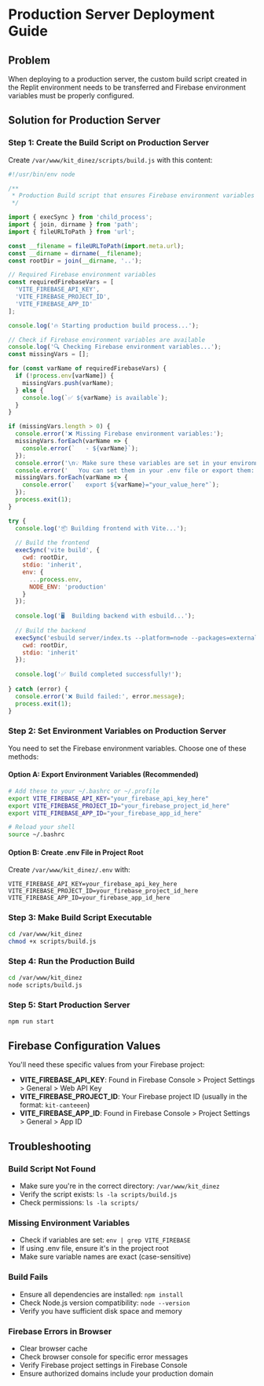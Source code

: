 # Production Server Deployment Guide

## Problem
When deploying to a production server, the custom build script created in the Replit environment needs to be transferred and Firebase environment variables must be properly configured.

## Solution for Production Server

### Step 1: Create the Build Script on Production Server

Create `/var/www/kit_dinez/scripts/build.js` with this content:

```javascript
#!/usr/bin/env node

/**
 * Production Build script that ensures Firebase environment variables are available during Vite build
 */

import { execSync } from 'child_process';
import { join, dirname } from 'path';
import { fileURLToPath } from 'url';

const __filename = fileURLToPath(import.meta.url);
const __dirname = dirname(__filename);
const rootDir = join(__dirname, '..');

// Required Firebase environment variables
const requiredFirebaseVars = [
  'VITE_FIREBASE_API_KEY',
  'VITE_FIREBASE_PROJECT_ID', 
  'VITE_FIREBASE_APP_ID'
];

console.log('🔥 Starting production build process...');

// Check if Firebase environment variables are available
console.log('🔍 Checking Firebase environment variables...');
const missingVars = [];

for (const varName of requiredFirebaseVars) {
  if (!process.env[varName]) {
    missingVars.push(varName);
  } else {
    console.log(`✅ ${varName} is available`);
  }
}

if (missingVars.length > 0) {
  console.error('❌ Missing Firebase environment variables:');
  missingVars.forEach(varName => {
    console.error(`   - ${varName}`);
  });
  console.error('\n💡 Make sure these variables are set in your environment');
  console.error('   You can set them in your .env file or export them:');
  missingVars.forEach(varName => {
    console.error(`   export ${varName}="your_value_here"`);
  });
  process.exit(1);
}

try {
  console.log('📦 Building frontend with Vite...');
  
  // Build the frontend
  execSync('vite build', {
    cwd: rootDir,
    stdio: 'inherit',
    env: {
      ...process.env,
      NODE_ENV: 'production'
    }
  });
  
  console.log('🖥️  Building backend with esbuild...');
  
  // Build the backend
  execSync('esbuild server/index.ts --platform=node --packages=external --bundle --format=esm --outdir=dist', {
    cwd: rootDir,
    stdio: 'inherit'
  });
  
  console.log('✅ Build completed successfully!');
  
} catch (error) {
  console.error('❌ Build failed:', error.message);
  process.exit(1);
}
```

### Step 2: Set Environment Variables on Production Server

You need to set the Firebase environment variables. Choose one of these methods:

#### Option A: Export Environment Variables (Recommended)
```bash
# Add these to your ~/.bashrc or ~/.profile
export VITE_FIREBASE_API_KEY="your_firebase_api_key_here"
export VITE_FIREBASE_PROJECT_ID="your_firebase_project_id_here"
export VITE_FIREBASE_APP_ID="your_firebase_app_id_here"

# Reload your shell
source ~/.bashrc
```

#### Option B: Create .env File in Project Root
Create `/var/www/kit_dinez/.env` with:
```env
VITE_FIREBASE_API_KEY=your_firebase_api_key_here
VITE_FIREBASE_PROJECT_ID=your_firebase_project_id_here
VITE_FIREBASE_APP_ID=your_firebase_app_id_here
```

### Step 3: Make Build Script Executable
```bash
cd /var/www/kit_dinez
chmod +x scripts/build.js
```

### Step 4: Run the Production Build
```bash
cd /var/www/kit_dinez
node scripts/build.js
```

### Step 5: Start Production Server
```bash
npm run start
```

## Firebase Configuration Values

You'll need these specific values from your Firebase project:

- **VITE_FIREBASE_API_KEY**: Found in Firebase Console > Project Settings > General > Web API Key
- **VITE_FIREBASE_PROJECT_ID**: Your Firebase project ID (usually in the format: `kit-canteeen`)  
- **VITE_FIREBASE_APP_ID**: Found in Firebase Console > Project Settings > General > App ID

## Troubleshooting

### Build Script Not Found
- Make sure you're in the correct directory: `/var/www/kit_dinez`
- Verify the script exists: `ls -la scripts/build.js`
- Check permissions: `ls -la scripts/`

### Missing Environment Variables
- Check if variables are set: `env | grep VITE_FIREBASE`
- If using .env file, ensure it's in the project root
- Make sure variable names are exact (case-sensitive)

### Build Fails
- Ensure all dependencies are installed: `npm install`
- Check Node.js version compatibility: `node --version`
- Verify you have sufficient disk space and memory

### Firebase Errors in Browser
- Clear browser cache
- Check browser console for specific error messages
- Verify Firebase project settings in Firebase Console
- Ensure authorized domains include your production domain